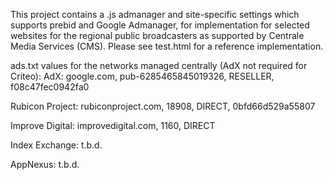 This project contains a .js admanager and site-specific settings which supports prebid and Google Admanager, for implementation for selected websites for the regional public broadcasters as supported by Centrale Media Services (CMS).
Please see test.html for a reference implementation.

ads.txt values for the networks managed centrally (AdX not required for Criteo):
AdX:
google.com, pub-6285465845019326, RESELLER, f08c47fec0942fa0

Rubicon Project:
rubiconproject.com, 18908, DIRECT, 0bfd66d529a55807

Improve Digital:
improvedigital.com, 1160, DIRECT

Index Exchange:
t.b.d.

AppNexus:
t.b.d.

